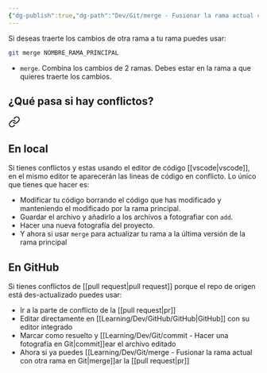 ```yaml
---
{"dg-publish":true,"dg-path":"Dev/Git/merge - Fusionar la rama actual con otra rama en Git.md","permalink":"/dev/git/merge-fusionar-la-rama-actual-con-otra-rama-en-git/","created":"2024-03-27T20:22","updated":"2024-03-29T18:40"}
---
```


Si deseas traerte los cambios de otra rama a tu rama puedes usar:
```bash
git merge NOMBRE_RAMA_PRINCIPAL
```
- `merge`. Combina los cambios de 2 ramas. Debes estar en la rama a que quieres traerte los cambios.

## ¿Qué pasa si hay conflictos?

<div class="transclusion internal-embed is-loaded"><a class="markdown-embed-link" href="/dev/git/resolver-conflictos-en-git/" aria-label="Open link"><svg xmlns="http://www.w3.org/2000/svg" width="24" height="24" viewBox="0 0 24 24" fill="none" stroke="currentColor" stroke-width="2" stroke-linecap="round" stroke-linejoin="round" class="svg-icon lucide-link"><path d="M10 13a5 5 0 0 0 7.54.54l3-3a5 5 0 0 0-7.07-7.07l-1.72 1.71"></path><path d="M14 11a5 5 0 0 0-7.54-.54l-3 3a5 5 0 0 0 7.07 7.07l1.71-1.71"></path></svg></a><div class="markdown-embed">




## En local
Si tienes conflictos y estas usando el editor de código [[vscode\|vscode]], en el mismo editor te aparecerán las lineas de código en conflicto. Lo único que tienes que hacer es:
- Modificar tu código borrando el código que has modificado y manteniendo el modificado por la rama principal.
- Guardar el archivo y añadirlo a los archivos a fotografiar con `add`.
- Hacer una nueva fotografía del proyecto.
- Y ahora si usar `merge` para actualizar tu rama a la última versión de la rama principal

## En GitHub
Si tienes conflictos de [[pull request\|pull request]] porque el repo de origen está des-actualizado puedes usar:
- Ir a la parte de conflicto de la [[pull request\|pr]] 
- Editar directamente en [[Learning/Dev/GitHub/GitHub\|GitHub]] con su editor integrado
- Marcar como resuelto y [[Learning/Dev/Git/commit - Hacer una fotografía en Git\|commit]]ear el archivo editado
- Ahora si ya puedes [[Learning/Dev/Git/merge - Fusionar la rama actual con otra rama en Git\|merge]]ar la [[pull request\|pr]] 

</div></div>
